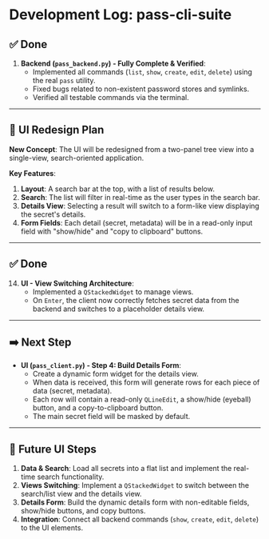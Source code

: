 # Development Log: pass-cli-suite

## ✅ Done

1.  **Backend (`pass_backend.py`) - Fully Complete & Verified**:
    *   Implemented all commands (`list`, `show`, `create`, `edit`, `delete`) using the real `pass` utility.
    *   Fixed bugs related to non-existent password stores and symlinks.
    *   Verified all testable commands via the terminal.

---

## 🚀 UI Redesign Plan

**New Concept**: The UI will be redesigned from a two-panel tree view into a single-view, search-oriented application.

**Key Features**:
1.  **Layout**: A search bar at the top, with a list of results below.
2.  **Search**: The list will filter in real-time as the user types in the search bar.
3.  **Details View**: Selecting a result will switch to a form-like view displaying the secret's details.
4.  **Form Fields**: Each detail (secret, metadata) will be in a read-only input field with "show/hide" and "copy to clipboard" buttons.

---

## ✅ Done

14. **UI - View Switching Architecture**:
    *   Implemented a `QStackedWidget` to manage views.
    *   On `Enter`, the client now correctly fetches secret data from the backend and switches to a placeholder details view.

---

## ➡️ Next Step

*   **UI (`pass_client.py`) - Step 4: Build Details Form**:
    *   Create a dynamic form widget for the details view.
    *   When data is received, this form will generate rows for each piece of data (secret, metadata).
    *   Each row will contain a read-only `QLineEdit`, a show/hide (eyeball) button, and a copy-to-clipboard button.
    *   The main secret field will be masked by default.

---

## 🚀 Future UI Steps

1.  **Data & Search**: Load all secrets into a flat list and implement the real-time search functionality.
2.  **Views Switching**: Implement a `QStackedWidget` to switch between the search/list view and the details view.
3.  **Details Form**: Build the dynamic details form with non-editable fields, show/hide buttons, and copy buttons.
4.  **Integration**: Connect all backend commands (`show`, `create`, `edit`, `delete`) to the UI elements.
